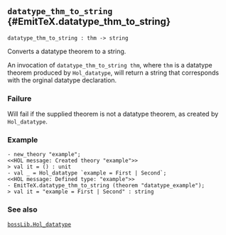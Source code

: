 ## `datatype_thm_to_string` {#EmitTeX.datatype_thm_to_string}


```
datatype_thm_to_string : thm -> string
```



Converts a datatype theorem to a string.


An invocation of `datatype_thm_to_string thm`, where `thm` is a datatype theorem produced by `Hol_datatype`, will return a string that corresponds with the orginal datatype declaration.

### Failure

Will fail if the supplied theorem is not a datatype theorem, as created by `Hol_datatype`.

### Example

    
    - new_theory "example";
    <<HOL message: Created theory "example">>
    > val it = () : unit
    - val _ = Hol_datatype `example = First | Second`;
    <<HOL message: Defined type: "example">>
    - EmitTeX.datatype_thm_to_string (theorem "datatype_example");
    > val it = "example = First | Second" : string
    

### See also

[`bossLib.Hol_datatype`](#bossLib.Hol_datatype)

